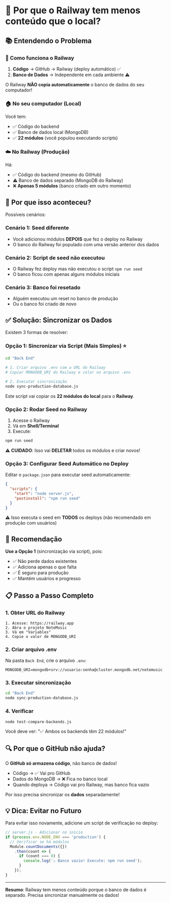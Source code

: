 # 🤔 Por que o Railway tem menos conteúdo que o local?

## 📚 Entendendo o Problema

### 🔄 Como funciona o Railway

1. **Código** → GitHub → Railway (deploy automático) ✅
2. **Banco de Dados** → Independente em cada ambiente ⚠️

O Railway **NÃO copia automaticamente** o banco de dados do seu computador!

### 🏠 No seu computador (Local)

Você tem:
- ✅ Código do backend
- ✅ Banco de dados local (MongoDB)
- ✅ **22 módulos** (você populou executando scripts)

### ☁️ No Railway (Produção)

Há:
- ✅ Código do backend (mesmo do GitHub)
- ⚠️ Banco de dados separado (MongoDB do Railway)
- ❌ **Apenas 5 módulos** (banco criado em outro momento)

## 🎯 Por que isso aconteceu?

Possíveis cenários:

### Cenário 1: Seed diferente
- Você adicionou módulos **DEPOIS** que fez o deploy no Railway
- O banco do Railway foi populado com uma versão anterior dos dados

### Cenário 2: Script de seed não executou
- O Railway fez deploy mas não executou o script `npm run seed`
- O banco ficou com apenas alguns módulos iniciais

### Cenário 3: Banco foi resetado
- Alguém executou um reset no banco de produção
- Ou o banco foi criado de novo

## ✅ Solução: Sincronizar os Dados

Existem 3 formas de resolver:

### Opção 1: Sincronizar via Script (Mais Simples) ⭐

```bash
cd "Back End"

# 1. Criar arquivo .env com a URL do Railway
# Copiar MONGODB_URI do Railway e colar no arquivo .env

# 2. Executar sincronização
node sync-production-database.js
```

Este script vai copiar os **22 módulos do local** para o **Railway**.

### Opção 2: Rodar Seed no Railway

1. Acesse o Railway
2. Vá em **Shell/Terminal**
3. Execute:
```bash
npm run seed
```

⚠️ **CUIDADO**: Isso vai **DELETAR** todos os módulos e criar novos!

### Opção 3: Configurar Seed Automático no Deploy

Editar o `package.json` para executar seed automaticamente:

```json
{
  "scripts": {
    "start": "node server.js",
    "postinstall": "npm run seed"
  }
}
```

⚠️ Isso executa o seed em **TODOS** os deploys (não recomendado em produção com usuários)

## 🎯 Recomendação

**Use a Opção 1** (sincronização via script), pois:
- ✅ Não perde dados existentes
- ✅ Adiciona apenas o que falta
- ✅ É seguro para produção
- ✅ Mantém usuários e progresso

## 📋 Passo a Passo Completo

### 1. Obter URL do Railway

```
1. Acesse: https://railway.app
2. Abra o projeto NoteMusic
3. Vá em "Variables"
4. Copie o valor de MONGODB_URI
```

### 2. Criar arquivo .env

Na pasta `Back End`, crie o arquivo `.env`:

```env
MONGODB_URI=mongodb+srv://usuario:senha@cluster.mongodb.net/notemusic
```

### 3. Executar sincronização

```bash
cd "Back End"
node sync-production-database.js
```

### 4. Verificar

```bash
node test-compare-backends.js
```

Você deve ver: "✅ Ambos os backends têm 22 módulos!"

## 🔍 Por que o GitHub não ajuda?

O **GitHub só armazena código**, não banco de dados!

- Código → ✅ Vai pro GitHub
- Dados do MongoDB → ❌ Fica no banco local
- Quando deploya → Código vai pro Railway, mas banco fica vazio

Por isso precisa sincronizar os **dados** separadamente!

## 💡 Dica: Evitar no Futuro

Para evitar isso novamente, adicione um script de verificação no deploy:

```javascript
// server.js - Adicionar no início
if (process.env.NODE_ENV === 'production') {
  // Verificar se há módulos
  Module.countDocuments({})
    .then(count => {
      if (count === 0) {
        console.log('⚠️ Banco vazio! Execute: npm run seed');
      }
    });
}
```

---

**Resumo**: Railway tem menos conteúdo porque o banco de dados é separado. Precisa sincronizar manualmente os dados!




